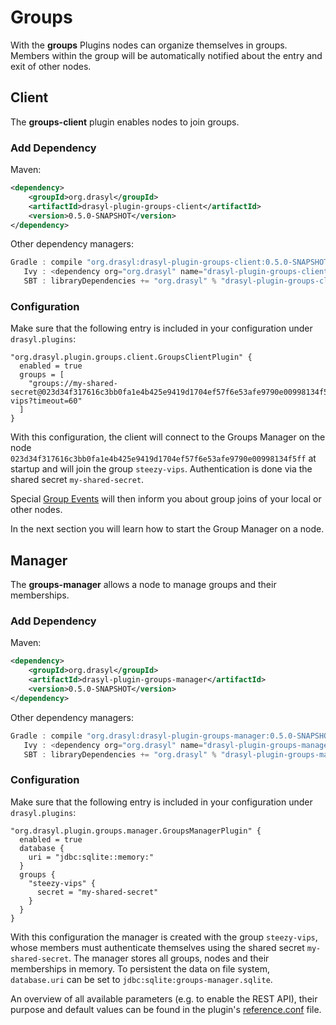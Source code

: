 # Groups

With the **groups** Plugins nodes can organize themselves in groups. Members within the
group will be automatically notified about the entry and exit of other nodes.

## Client

The **groups-client** plugin enables nodes to join groups.

### Add Dependency

Maven:
```xml
<dependency>
    <groupId>org.drasyl</groupId>
    <artifactId>drasyl-plugin-groups-client</artifactId>
    <version>0.5.0-SNAPSHOT</version>
</dependency>
```

Other dependency managers:
```java
Gradle : compile "org.drasyl:drasyl-plugin-groups-client:0.5.0-SNAPSHOT" // build.gradle 
   Ivy : <dependency org="org.drasyl" name="drasyl-plugin-groups-client" rev="0.5.0-SNAPSHOT" conf="build" /> // ivy.xml
   SBT : libraryDependencies += "org.drasyl" % "drasyl-plugin-groups-client" % "0.5.0-SNAPSHOT" // build.sbt
```

### Configuration

Make sure that the following entry is included in your configuration under `drasyl.plugins`:

```hocon
"org.drasyl.plugin.groups.client.GroupsClientPlugin" {
  enabled = true
  groups = [
    "groups://my-shared-secret@023d34f317616c3bb0fa1e4b425e9419d1704ef57f6e53afe9790e00998134f5ff/steezy-vips?timeout=60"
  ]
}
```

With this configuration, the client will connect to the Groups Manager on the node
`023d34f317616c3bb0fa1e4b425e9419d1704ef57f6e53afe9790e00998134f5ff` at startup and will join the
group `steezy-vips`. Authentication is done via the shared secret `my-shared-secret`.

Special [Group Events](https://www.javadoc.io/doc/org.drasyl/drasyl-plugin-groups-client/latest/org/drasyl/plugin/groups/client/event/package-summary.html) will then inform you about group joins of your local or other nodes.

In the next section you will learn how to start the Group Manager on a node.

## Manager

The **groups-manager** allows a node to manage groups and their memberships.

### Add Dependency

Maven:
```xml
<dependency>
    <groupId>org.drasyl</groupId>
    <artifactId>drasyl-plugin-groups-manager</artifactId>
    <version>0.5.0-SNAPSHOT</version>
</dependency>
```

Other dependency managers:
```java
Gradle : compile "org.drasyl:drasyl-plugin-groups-manager:0.5.0-SNAPSHOT" // build.gradle 
   Ivy : <dependency org="org.drasyl" name="drasyl-plugin-groups-manager" rev="0.5.0-SNAPSHOT" conf="build" /> // ivy.xml
   SBT : libraryDependencies += "org.drasyl" % "drasyl-plugin-groups-manager" % "0.5.0-SNAPSHOT" // build.sbt
```

### Configuration

Make sure that the following entry is included in your configuration under `drasyl.plugins`:

```hocon
"org.drasyl.plugin.groups.manager.GroupsManagerPlugin" {
  enabled = true
  database {
    uri = "jdbc:sqlite::memory:"
  }
  groups {
    "steezy-vips" {
      secret = "my-shared-secret"
    }
  }
}
```

With this configuration the manager is created with the group `steezy-vips`, whose members must
authenticate themselves using the shared secret `my-shared-secret`. 
The manager stores all groups, nodes and their memberships in memory. To persistent the data on
file system, `database.uri` can be set to `jdbc:sqlite:groups-manager.sqlite`.

An overview of all available parameters (e.g. to enable the REST API), their purpose and default values can be found in the
plugin's [reference.conf](https://github.com/drasyl-overlay/drasyl/blob/master/drasyl-plugin-groups-manager/src/main/resources/reference.conf)
file.
